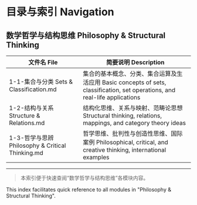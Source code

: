 # 目录与索引 Navigation

## 数学哲学与结构思维 Philosophy & Structural Thinking

| 文件名 File | 简要说明 Description |
|-----------------------------|--------------------------------------|
| 1-1-集合与分类 Sets & Classification.md | 集合的基本概念、分类、集合运算及生活应用 Basic concepts of sets, classification, set operations, and real-life applications |
| 1-2-结构与关系 Structure & Relations.md | 结构化思维、关系与映射、范畴论思想 Structural thinking, relations, mappings, and category theory ideas |
| 1-3-哲学与思辨 Philosophy & Critical Thinking.md | 哲学思维、批判性与创造性思维、国际案例 Philosophical, critical, and creative thinking, international examples |

---

> 本索引便于快速查阅“数学哲学与结构思维”各模块内容。

This index facilitates quick reference to all modules in "Philosophy & Structural Thinking".
